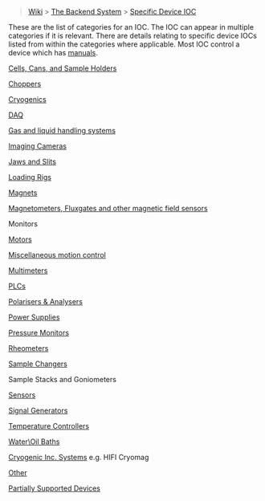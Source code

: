 > [Wiki](Home) > [The Backend System](The-Backend-System) > [Specific Device IOC](Specific-Device-IOC)

These are the list of categories for an IOC. The IOC can appear in multiple categories if it is relevant. There are details relating to specific device IOCs listed from within the categories where applicable. Most IOC control a device which has [manuals](Manuals).

[Cells, Cans, and Sample Holders](Cells)

[Choppers](Choppers)

[Cryogenics](Cryogenics)

[DAQ](Daq)

[Gas and liquid handling systems](Gas-And-Liquid-Handling-Systems)

[Imaging Cameras](Imaging-Cameras)

[Jaws and Slits](Jaws-and-slits)

[Loading Rigs](Loading-Rigs)

[Magnets](Magnets)

[Magnetometers, Fluxgates and other magnetic field sensors](Fluxgates)

Monitors

[Motors](Motor-IOCs)

[Miscellaneous motion control](Miscellaneous-Motion-Control)

[Multimeters](Multimeters)

[PLCs](PLCs)

[Polarisers & Analysers](Polarisers-and-Analysers)

[Power Supplies](Power-Supplies)

[Pressure Monitors](Pressure-Monitors)

[Rheometers](Rheometers)

[Sample Changers](Sample-Changers)

Sample Stacks and Goniometers

[Sensors](Sensors)

[Signal Generators](Signal-Generators)

[Temperature Controllers](Temperature-Controllers)

[Water\Oil Baths](Water-Baths)

[Cryogenic Inc. Systems](Cryogenic-Inc-Systems) e.g. HIFI Cryomag

[Other](Other)

[Partially Supported Devices](Partially-Supported-Devices)
